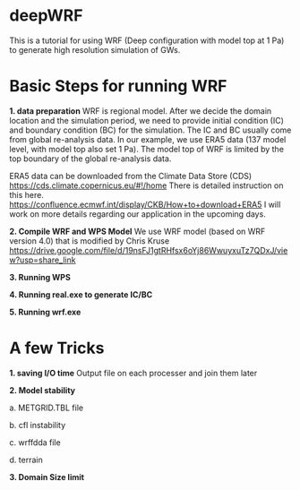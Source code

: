 # deepWRF
This is a tutorial for using WRF (Deep configuration with model top at 1 Pa) to generate high resolution simulation of GWs.




# Basic Steps for running WRF


**1. data preparation**
    WRF is regional model. After we decide the domain location and the simulation period, we need to provide initial condition (IC) and boundary condition (BC) for the simulation. The IC and BC usually come from global re-analysis data. In our example, we use ERA5 data (137 model level, with model top also set 1 Pa). The model top of WRF is limited by the top boundary of the global re-analysis data.

   ERA5 data can be downloaded from the Climate Data Store (CDS) https://cds.climate.copernicus.eu/#!/home
   There is detailed instruction on this here. https://confluence.ecmwf.int/display/CKB/How+to+download+ERA5
   I will work on more details regarding our application in the upcoming days.


**2. Compile WRF and WPS Model**
    We use WRF model (based on WRF version 4.0) that is modified by Chris Kruse
    https://drive.google.com/file/d/19nsFJ1gtRHfsx6oYj86WwuyxuTz7QDxJ/view?usp=share_link 

**3. Running WPS**


**4. Running real.exe to generate IC/BC**

**5. Running wrf.exe**



# A few Tricks

**1. saving I/O time**
   Output file on each processer and join them later
  
  
**2. Model stability**
   
   a. METGRID.TBL file

   b. cfl instability

   c. wrffdda file

   d. terrain

**3. Domain Size limit**


